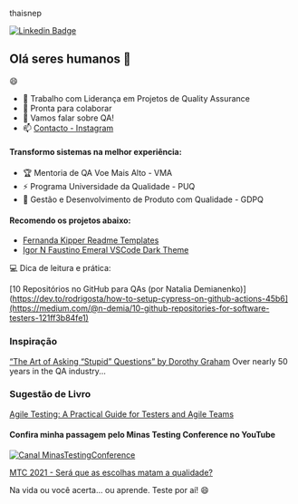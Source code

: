 thaisnep

[![Linkedin Badge](https://img.shields.io/badge/-thaisnepomucenosilva-fbca16?style=flat-square&logo=Linkedin&logoColor=white&link=https://www.linkedin.com/in/thaisnepomucenosilva/)](https://www.linkedin.com/in/thaisnepomucenosilva/) 

## Olá seres humanos 👋

😄


- 🚀 Trabalho com Liderança em Projetos de Quality Assurance
- 👯 Pronta para colaborar
- 💬 Vamos falar sobre QA!
- 📫 [Contacto - Instagram](https://www.instagram.com/thaisnepomucenosilva/)



#### Transformo sistemas na melhor experiência:

- 🏆 Mentoria de QA Voe Mais Alto - VMA
- ⚡️ Programa Universidade da Qualidade - PUQ 
- 🔭 Gestão e Desenvolvimento de Produto com Qualidade - GDPQ


#### Recomendo os projetos abaixo:

- [Fernanda Kipper Readme Templates](https://github.com/Fernanda-Kipper/Readme-Templates/commits?author=Fernanda-Kipper)
- [Igor N Faustino Emeral VSCode Dark Theme](https://github.com/igornfaustino/emerald-vscode-theme)


💻 Dica de leitura e prática:

 [10 Repositórios no GitHub para QAs (por Natalia Demianenko)](https://dev.to/rodrigosta/how-to-setup-cypress-on-github-actions-45b6](https://medium.com/@n-demia/10-github-repositories-for-software-testers-121ff3b84fe1)


### Inspiração
[“The Art of Asking “Stupid” Questions” by Dorothy Graham](https://youtu.be/JurPvW5tUAM)
Over nearly 50 years in the QA industry...


### Sugestão de Livro
[Agile Testing: A Practical Guide for Testers and Agile Teams](https://amzn.to/3QsUSTv)


#### Confira minha passagem pelo Minas Testing Conference no YouTube

[![Canal MinasTestingConference](https://badgen.net/badge/Youtube/MTC?icon=youtube)](https://www.youtube.com/c/MinasTestingConference)


[MTC 2021 - Será que as escolhas matam a qualidade?](https://youtu.be/U8LLTuk4llU)
 
 
Na vida ou você acerta... ou aprende. Teste por aí! 😄

